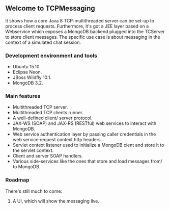 ## Welcome to TCPMessaging

It shows how a core Java 8 TCP-multithreaded server can be set-up to process client requests. 
Furthermore, it's got a JEE layer based on a Webservice which exposes a MongoDB backend plugged into the TCServer to store client messages.
The specific use case is about messaging in the context of a simulated chat session.

### Development environment and tools
- Ubuntu 15.10.
- Eclipse Neon.
- JBoss Wildfly 10.1.
- MongoDB 3.2.

### Main features
- Multithreaded TCP server.
- Multithreaded TCP clients runner.
- A well-defined client/ server protocol.
- JAX-WS (SOAP) and JAX-RS (RESTful) web services to interact with MongoDB.
- Web service authentication layer by passing caller credentials in the web service request context http headers.
- Servlet context listener used to initialize a MongoDB cient and store it to the servlet context.
- Client and server SOAP handlers.
- Various side-services like the ones that store and load messages from/ to MongoDB.

### Roadmap

There's still much to come:
1. A UI, which will show the messaging live.
